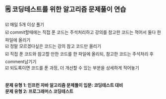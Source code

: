 ## 🗒️ 코딩테스트를 위한 알고리즘 문제풀이 연습 
☑️ 매일 5개 이상 풀기 <br>
☑️ commit할때에는 직접 푼 코드는 주석처리하고 강의를 참고한 코드는 적어서 둘다 한 파일에 올리기 <br>
☑️ 정말 모르겠다싶은 코드는 강의 참고 코드만 올리기 <br>
☑️ 직접 푼 코드와 참고할 만한 코드를 한 파일에 올리되, 참고한 코드는 주석처리 후 comment남기기 <br>
☑️ 되도록이면 코드를 푼 과정, 더 개선할 수 있는 부분을 상세하게 적어놓기
<br><br>


<b> 문제 유형 1: 인프런 자바 알고리즘 문제풀이 입문: 코딩테스트 대비 <b><br>
<b> 문제 유형 2: 프로그래머스 코딩테스트 <b>
